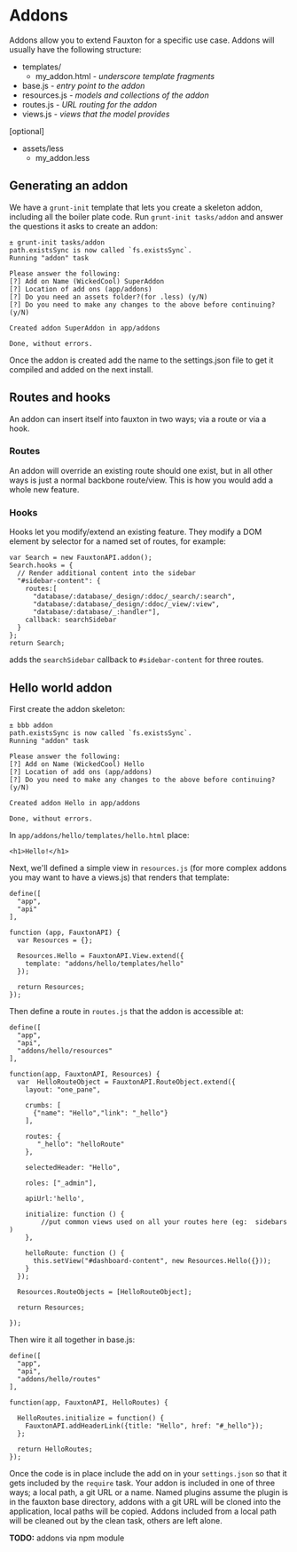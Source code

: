 # Addons
Addons allow you to extend Fauxton for a specific use case. Addons will usually
have the following structure:

 * templates/
   * my_addon.html - _underscore template fragments_
 * base.js - _entry point to the addon_
 * resources.js - _models and collections of the addon_
 * routes.js - _URL routing for the addon_
 * views.js - _views that the model provides_

 [optional]
 * assets/less
   * my_addon.less

## Generating an addon
We have a `grunt-init` template that lets you create a skeleton addon,
including all the boiler plate code. Run `grunt-init tasks/addon` and answer
the questions it asks to create an addon:

    ± grunt-init tasks/addon
    path.existsSync is now called `fs.existsSync`.
    Running "addon" task

    Please answer the following:
    [?] Add on Name (WickedCool) SuperAddon
    [?] Location of add ons (app/addons)
    [?] Do you need an assets folder?(for .less) (y/N)
    [?] Do you need to make any changes to the above before continuing? (y/N)

    Created addon SuperAddon in app/addons

    Done, without errors.

Once the addon is created add the name to the settings.json file to get it
compiled and added on the next install.

## Routes and hooks
An addon can insert itself into fauxton in two ways; via a route or via a hook.

### Routes
An addon will override an existing route should one exist, but in all other
ways is just a normal backbone route/view. This is how you would add a whole
new feature.

### Hooks
Hooks let you modify/extend an existing feature. They modify a DOM element by
selector for a named set of routes, for example:

    var Search = new FauxtonAPI.addon();
    Search.hooks = {
      // Render additional content into the sidebar
      "#sidebar-content": {
        routes:[
          "database/:database/_design/:ddoc/_search/:search",
          "database/:database/_design/:ddoc/_view/:view",
          "database/:database/_:handler"],
        callback: searchSidebar
      }
    };
    return Search;

adds the `searchSidebar` callback to `#sidebar-content` for three routes.

## Hello world addon
First create the addon skeleton:

    ± bbb addon
    path.existsSync is now called `fs.existsSync`.
    Running "addon" task

    Please answer the following:
    [?] Add on Name (WickedCool) Hello
    [?] Location of add ons (app/addons)
    [?] Do you need to make any changes to the above before continuing? (y/N)

    Created addon Hello in app/addons

    Done, without errors.

In `app/addons/hello/templates/hello.html` place:

    <h1>Hello!</h1>

Next, we'll defined a simple view in `resources.js` (for more complex addons
you may want to have a views.js) that renders that template:

    define([
      "app",
      "api"
    ],

    function (app, FauxtonAPI) {
      var Resources = {};

      Resources.Hello = FauxtonAPI.View.extend({
        template: "addons/hello/templates/hello"
      });

      return Resources;
    });


Then define a route in `routes.js` that the addon is accessible at:

    define([
      "app",
      "api",
      "addons/hello/resources"
    ],

    function(app, FauxtonAPI, Resources) {
      var  HelloRouteObject = FauxtonAPI.RouteObject.extend({
        layout: "one_pane",

        crumbs: [
          {"name": "Hello","link": "_hello"}
        ],

        routes: {
           "_hello": "helloRoute"
        },

        selectedHeader: "Hello",

        roles: ["_admin"],

        apiUrl:'hello',

        initialize: function () {
            //put common views used on all your routes here (eg:  sidebars )
        },

        helloRoute: function () {
          this.setView("#dashboard-content", new Resources.Hello({}));
        }
      });

      Resources.RouteObjects = [HelloRouteObject];

      return Resources;

    });




Then wire it all together in base.js:

    define([
      "app",
      "api",
      "addons/hello/routes"
    ],

    function(app, FauxtonAPI, HelloRoutes) {

      HelloRoutes.initialize = function() {
        FauxtonAPI.addHeaderLink({title: "Hello", href: "#_hello"});
      };

      return HelloRoutes;
    });

Once the code is in place include the add on in your `settings.json` so that it
gets included by the `require` task. Your addon is included in one of three
ways; a local path, a git URL or a name. Named plugins assume the plugin is in
the fauxton base directory, addons with a git URL will be cloned into the
application, local paths will be copied. Addons included from a local path will
be cleaned out by the clean task, others are left alone.

**TODO:** addons via npm module
